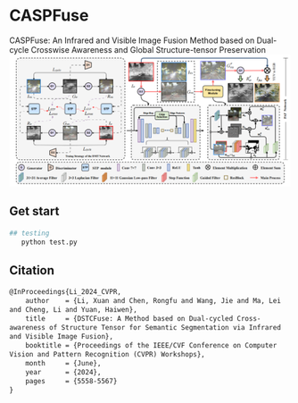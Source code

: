 # CASPFuse
 CASPFuse: An Infrared and Visible Image Fusion Method based on Dual-cycle Crosswise Awareness and Global Structure-tensor Preservation
![alt text](img/framework.png)

## Get start
```python
## testing
   python test.py 
```

## Citation
```
@InProceedings{Li_2024_CVPR,
    author    = {Li, Xuan and Chen, Rongfu and Wang, Jie and Ma, Lei and Cheng, Li and Yuan, Haiwen},
    title     = {DSTCFuse: A Method based on Dual-cycled Cross-awareness of Structure Tensor for Semantic Segmentation via Infrared and Visible Image Fusion},
    booktitle = {Proceedings of the IEEE/CVF Conference on Computer Vision and Pattern Recognition (CVPR) Workshops},
    month     = {June},
    year      = {2024},
    pages     = {5558-5567}
}
```
